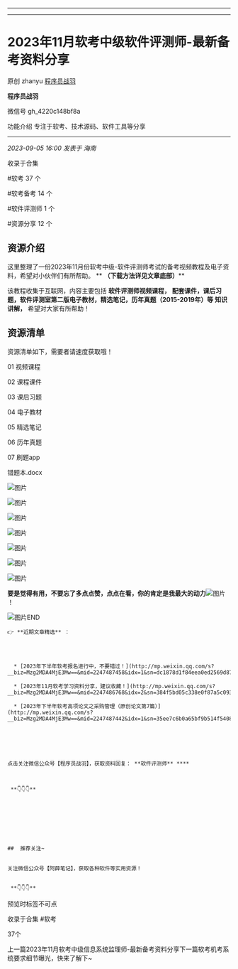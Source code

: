 ----------------------------------------
----------------------------------------
#  2023年11月软考中级软件评测师-最新备考资料分享

原创 zhanyu [ 程序员战羽 ](javascript:void\(0\);)

**程序员战羽** ![]()

微信号 gh_4220c148bf8a

功能介绍 专注于软考、技术源码、软件工具等分享

____

_2023-09-05 16:00_ _发表于 海南_

收录于合集

#软考 37 个

#软考备考 14 个

#软件评测师 1 个

#资源分享 12 个

## 资源介绍

这里整理了一份2023年11月份软考中级-软件评测师考试的备考视频教程及电子资料，希望对小伙伴们有所帮助。 ** **（下载方法详见文章底部）****

该教程收集于互联网，内容主要包括 **软件评测师视频课程，**
**配套课件，课后习题，软件评测室第二版电子教材，精选笔记，历年真题（2015-2019年）等** **知识讲解，** 希望对大家有所帮助！

## 资源清单

资源清单如下，需要者请速度获取哦！

01 视频课程

02 课程课件

03 课后习题

04 电子教材

05 精选笔记

06 历年真题

07 刷题app

错题本.docx

![图片](https://mmbiz.qpic.cn/sz_mmbiz_png/JGk26pDia9o8xJUicTuH31fq4kWK7goSfSx2oXBXWBPOTpsbib57FjpJzUFhJW9wnew5pYhibjiax5QE2H3dCATotSw/640?wx_fmt=png)

![图片](https://mmbiz.qpic.cn/sz_mmbiz_png/JGk26pDia9o8xJUicTuH31fq4kWK7goSfSg82aAEaMk9YO4LOaFoa2aVL8fTATGu5oJdcffzhArcWxab9Hke023A/640?wx_fmt=png)

![图片](https://mmbiz.qpic.cn/sz_mmbiz_png/JGk26pDia9o8xJUicTuH31fq4kWK7goSfSX0BSR04ArLFGKqFJE741icHDBg86P3za8xkNicibXbliawk2jlhaqHwTrw/640?wx_fmt=png)

![图片](https://mmbiz.qpic.cn/sz_mmbiz_png/JGk26pDia9o8xJUicTuH31fq4kWK7goSfS6yfCQ2rlcCwFNdocRqvP4mtXFBUK5yMQibd57WZnn4vInr2cy3Q2YHw/640?wx_fmt=png)

![图片](https://mmbiz.qpic.cn/sz_mmbiz_png/JGk26pDia9o8xJUicTuH31fq4kWK7goSfSogfa6DPXx4K0LRkCGQy3q8qf0EdxxeuFFibRou7m1vaeTNPicoZavibBQ/640?wx_fmt=png)

![图片](https://mmbiz.qpic.cn/sz_mmbiz_png/JGk26pDia9o8xJUicTuH31fq4kWK7goSfS2GOuAxh0F0agxUGiaGaGIJEc3XAm8fHhqxbBROCZlftFM6icG8tibDBZQ/640?wx_fmt=png)

![图片](https://mmbiz.qpic.cn/sz_mmbiz_png/JGk26pDia9o8xJUicTuH31fq4kWK7goSfSWwonB3YACKaWTZVNhicV4icbyy4gDdI0MDiaz3sQ9OZhnWPRicfVUh7aow/640?wx_fmt=png)

**要是觉得有用，不要忘了多点点赞，点点在看，你的肯定是我最大的动力**![图片](https://mmbiz.qpic.cn/sz_mmbiz_png/JGk26pDia9oibAdCBw6ic9bYuYQWwcpMaCU2eGLOfbTULEOefAsXDkgXkoBfqaZs8cricQqIia4IKrClvvIWajoE3GA/640?wx_fmt=png&wxfrom=5&wx_lazy=1&wx_co=1)
！

![图片](https://mmbiz.qpic.cn/mmbiz_png/oMlX8Lll9Jiasa0U38meaG0sTZ1InnhOrzFlYO8qtAmxs5kRib9zWfouYZ0aWbjRMnO6QqeLgm3rYzgDEfOBCDQQ/640?wx_lazy=1&wx_co=1&wx_fmt=png&wxfrom=5)END

    
    
      
    
    
    
    👉 **近期文章精选** ：
    
      
    
    
      * [2023年下半年软考报名进行中，不要错过！](http://mp.weixin.qq.com/s?__biz=Mzg2MDA4MjE3Mw==&mid=2247487458&idx=1&sn=dc1878d1f84eea0ed2569d8759a590c9&chksm=ce2a9570f95d1c661ee2910a13a9be1a4c2d3cca477b3be5bc9464dbccbaa041fbc1d1366f83&scene=21#wechat_redirect)  
    
      * [2023年11月软考学习资料分享，建议收藏！](http://mp.weixin.qq.com/s?__biz=Mzg2MDA4MjE3Mw==&mid=2247486768&idx=2&sn=384f5bd05c338e0f87a5c093ad46ba60&chksm=ce2a97a2f95d1eb4fc4ad8e7db452cae8cfb073de7796357c22eafbd00013aa913d822cc37c4&scene=21#wechat_redirect)  
    
      * [2023年下半年软考高项论文之采购管理（原创论文第7篇）](http://mp.weixin.qq.com/s?__biz=Mzg2MDA4MjE3Mw==&mid=2247487442&idx=1&sn=35ee7c6b0a65bf9b514f540858101d5e&chksm=ce2a9540f95d1c560e013df408232f8977e6c0f2b262b3508ec195a08e010921d84f6ac03e8f&scene=21#wechat_redirect)  
    
    
      
    
    
    
    点击关注微信公众号【程序员战羽】，获取资料回复： **软件评测师** ****  
    
    
    
     **👇👇👇**

  

    
    
      
    
    
    ##  推荐关注~
    
    
    关注微信公众号【阿薛笔记】，获取各种软件等实用资源！
    
    
     **👇👇👇** 

预览时标签不可点

收录于合集 #软考

37个

上一篇2023年11月软考中级信息系统监理师-最新备考资料分享下一篇软考机考系统要求细节曝光，快来了解下~

